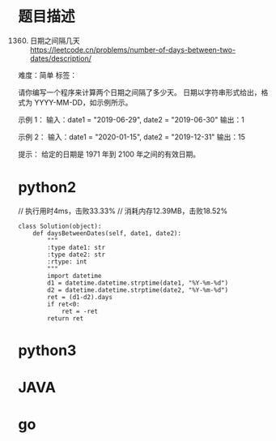 # 题目描述

1360. 日期之间隔几天  
https://leetcode.cn/problems/number-of-days-between-two-dates/description/  

难度：简单
标签：

请你编写一个程序来计算两个日期之间隔了多少天。
日期以字符串形式给出，格式为 YYYY-MM-DD，如示例所示。

示例 1：
输入：date1 = "2019-06-29", date2 = "2019-06-30"
输出：1

示例 2：
输入：date1 = "2020-01-15", date2 = "2019-12-31"
输出：15

提示：
给定的日期是 1971 年到 2100 年之间的有效日期。

# python2

// 执行用时4ms，击败33.33%
// 消耗内存12.39MB，击败18.52%
```
class Solution(object):
    def daysBetweenDates(self, date1, date2):
        """
        :type date1: str
        :type date2: str
        :rtype: int
        """
        import datetime
        d1 = datetime.datetime.strptime(date1, "%Y-%m-%d")
        d2 = datetime.datetime.strptime(date2, "%Y-%m-%d")
        ret = (d1-d2).days
        if ret<0:
            ret = -ret
        return ret
```

# python3 

# JAVA

# go
